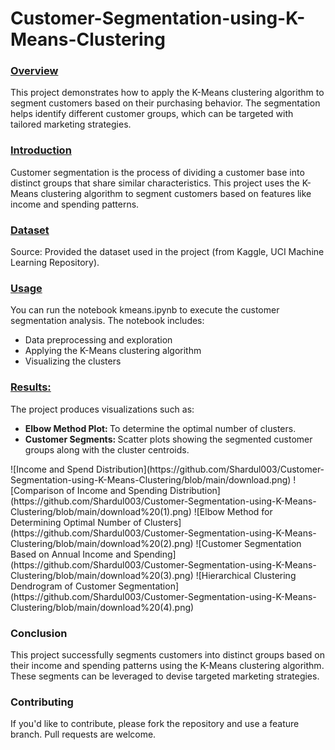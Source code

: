 # Customer-Segmentation-using-K-Means-Clustering
<h3><u>Overview</u></h3>
This project demonstrates how to apply the K-Means clustering algorithm to segment customers based on their purchasing behavior. The segmentation helps identify different customer groups, which can be targeted with tailored marketing strategies.
<h3><u>Introduction</u></h3>
Customer segmentation is the process of dividing a customer base into distinct groups that share similar characteristics. This project uses the K-Means clustering algorithm to segment customers based on features like income and spending patterns.

<h3><u>Dataset</u></h3>
Source: Provided the dataset used in the project (from Kaggle, UCI Machine Learning Repository).
<h3><u>Usage</u></h3>
You can run the notebook kmeans.ipynb to execute the customer segmentation analysis. The notebook includes:
<ul>
  <li>Data preprocessing and exploration</li>
  <li>Applying the K-Means clustering algorithm</li>
  <li>Visualizing the clusters</li>
</ul>
<h3><u>Results:</u></h3>
The project produces visualizations such as:
<ul>
  <li><b>Elbow Method Plot: </b>To determine the optimal number of clusters.</li>
  <li><b>Customer Segments: </b>Scatter plots showing the segmented customer groups along with the cluster centroids.</li></ul>
![Income and Spend Distribution](https://github.com/Shardul003/Customer-Segmentation-using-K-Means-Clustering/blob/main/download.png)
![Comparison of Income and Spending Distribution](https://github.com/Shardul003/Customer-Segmentation-using-K-Means-Clustering/blob/main/download%20(1).png)
![Elbow Method for Determining Optimal Number of Clusters](https://github.com/Shardul003/Customer-Segmentation-using-K-Means-Clustering/blob/main/download%20(2).png)
![Customer Segmentation Based on Annual Income and Spending](https://github.com/Shardul003/Customer-Segmentation-using-K-Means-Clustering/blob/main/download%20(3).png)
![Hierarchical Clustering Dendrogram of Customer Segmentation](https://github.com/Shardul003/Customer-Segmentation-using-K-Means-Clustering/blob/main/download%20(4).png)


<h3>Conclusion</h3>
This project successfully segments customers into distinct groups based on their income and spending patterns using the K-Means clustering algorithm. These segments can be leveraged to devise targeted marketing strategies.

<h3>Contributing</h3>
If you'd like to contribute, please fork the repository and use a feature branch. Pull requests are welcome.

